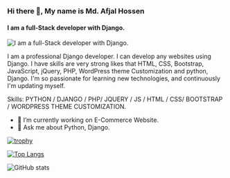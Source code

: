 ### Hi there 👋, My name is Md. Afjal Hossen
#### I am a full-Stack developer with Django.
![I am a full-Stack developer with Django.](https://arturssmirnovs.github.io/github-profile-readme-generator/images/banner.png)

I am a professional Django developer. I can develop any websites using Django. I have skills are very strong likes that HTML, CSS, Bootstrap, JavaScript, jQuery, PHP, WordPress theme Customization and python, Django. I'm so passionate for learning new technologies, and continuously I'm updating myself.

Skills: PYTHON / DJANGO / PHP/ JQUERY / JS / HTML / CSS/ BOOTSTRAP / WORDPRESS THEME  CUSTOMIZATION.

- 🔭 I’m currently working on E-Commerce Website. 
- 💬 Ask me about Python, Django. 




[![trophy](https://github-profile-trophy.vercel.app/?username=Afjal16)](https://github.com/ryo-ma/github-profile-trophy)

[![Top Langs](https://github-readme-stats.vercel.app/api/top-langs/?username=Afjal16)](https://github.com/anuraghazra/github-readme-stats)

![GitHub stats](https://github-readme-stats.vercel.app/api?username=Afjal16&show_icons=true)  

